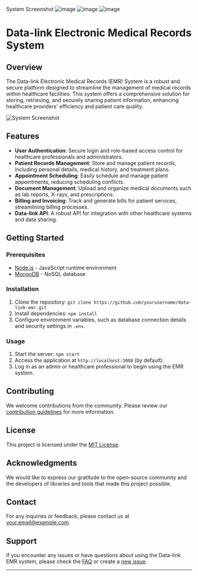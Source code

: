 
System Screenshot
![image](https://github.com/wisdomdzontoh/Data-link-EMRS/assets/91122756/d5010137-8a1e-4ef5-a2ea-2689d37cc119)
![image](https://github.com/wisdomdzontoh/Data-link-EMRS/assets/91122756/96eca545-f2a1-4956-830e-ee48607ea191)
![image](https://github.com/wisdomdzontoh/Data-link-EMRS/assets/91122756/fa24a506-bcbb-4b92-92d0-33ec904304dc)


# Data-link Electronic Medical Records System

## Overview

The Data-link Electronic Medical Records (EMR) System is a robust and secure platform designed to streamline the management of medical records within healthcare facilities. This system offers a comprehensive solution for storing, retrieving, and securely sharing patient information, enhancing healthcare providers' efficiency and patient care quality.

![System Screenshot](screenshot.png)

## Features

- **User Authentication**: Secure login and role-based access control for healthcare professionals and administrators.
- **Patient Records Management**: Store and manage patient records, including personal details, medical history, and treatment plans.
- **Appointment Scheduling**: Easily schedule and manage patient appointments, reducing scheduling conflicts.
- **Document Management**: Upload and organize medical documents such as lab reports, X-rays, and prescriptions.
- **Billing and Invoicing**: Track and generate bills for patient services, streamlining billing processes.
- **Data-link API**: A robust API for integration with other healthcare systems and data sharing.

## Getting Started

### Prerequisites

- [Node.js](https://nodejs.org/) - JavaScript runtime environment
- [MongoDB](https://www.mongodb.com/) - NoSQL database

### Installation

1. Clone the repository: `git clone https://github.com/yourusername/data-link-emr.git`
2. Install dependencies: `npm install`
3. Configure environment variables, such as database connection details and security settings in `.env`.

### Usage

1. Start the server: `npm start`
2. Access the application at `http://localhost:3000` (by default).
3. Log in as an admin or healthcare professional to begin using the EMR system.

## Contributing

We welcome contributions from the community. Please review our [contribution guidelines](CONTRIBUTING.md) for more information.

## License

This project is licensed under the [MIT License](LICENSE).

## Acknowledgments

We would like to express our gratitude to the open-source community and the developers of libraries and tools that made this project possible.

## Contact

For any inquiries or feedback, please contact us at [your.email@example.com](mailto:your.email@example.com).

## Support

If you encounter any issues or have questions about using the Data-link EMR system, please check the [FAQ](FAQ.md) or create a [new issue](https://github.com/wisdomdzontoh/data-link-emr/issues).

---
